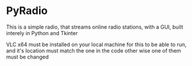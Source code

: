 # PyRadio
This is a simple radio, that streams online radio stations, with a GUI, built interely in Python and Tkinter

VLC x64 must be installed on your local machine for this to be able to run, and it's location must match the one in the code other wise one of them must be changed
